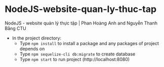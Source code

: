 # NodeJS-website-quan-ly-thuc-tap

NodeJS - website quản lý thực tập | Phan Hoàng Anh and Nguyễn Thanh Bằng CTU

-   In the project directory:
    -   Type <code>npm install</code> to install a package and any packages of project depends on
    -   Type <code>npm sequelize-cli db:migrate</code> to create database
    -   Type <code>npm start</code> to run project (http://localhost:8080)
